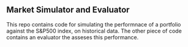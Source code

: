 ## Market Simulator and Evaluator

This repo contains code for simulating the performnace of a portfolio against the S&P500 index, on historical data. The other piece of code contains an evaluator the asseses this performance.
